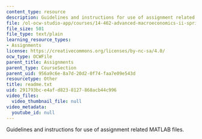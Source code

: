 ```yaml
---
content_type: resource
description: Guidelines and instructions for use of assignment related MATLAB files.
file: /ol-ocw-studio-app/courses/14-462-advanced-macroeconomics-ii-spring-2004/291793bce4afd8238127868acb44c996_readme.txt
file_size: 501
file_type: text/plain
learning_resource_types:
- Assignments
license: https://creativecommons.org/licenses/by-nc-sa/4.0/
ocw_type: OCWFile
parent_title: Assignments
parent_type: CourseSection
parent_uid: 956a9c6e-8a7d-20d2-0f74-faa7e09e543d
resourcetype: Other
title: readme.txt
uid: 291793bc-e4af-d823-8127-868acb44c996
video_files:
  video_thumbnail_file: null
video_metadata:
  youtube_id: null
---
```

Guidelines and instructions for use of assignment related MATLAB files.